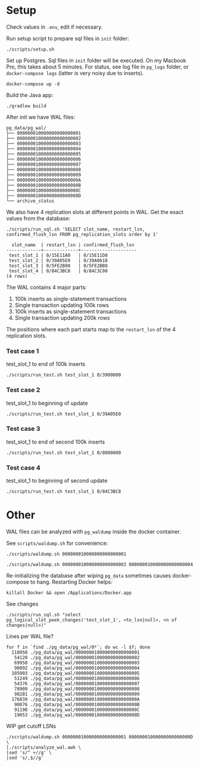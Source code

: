 # Setup
Check values in `.env`, edit if necessary.

Run setup script to prepare sql files in `init` folder:
```shell
./scripts/setup.sh
```

Set up Postgres. Sql files in `init` folder will be executed. On my Macbook Pro, this takes about 5 minutes. For status, see log file in `pg_logs` folder, or `docker-compose logs` (latter is very noisy due to inserts).
```shell
docker-compose up -d
```

Build the Java app:
```shell
./gradlew build
```

After init we have WAL files:
```
pg_data/pg_wal/
├── 000000010000000000000001
├── 000000010000000000000002
├── 000000010000000000000003
├── 000000010000000000000004
├── 000000010000000000000005
├── 000000010000000000000006
├── 000000010000000000000007
├── 000000010000000000000008
├── 000000010000000000000009
├── 00000001000000000000000A
├── 00000001000000000000000B
├── 00000001000000000000000C
├── 00000001000000000000000D
└── archive_status
```

We also have 4 replication slots at different points in WAL. Get the exact values from the database:
```shell
./scripts/run_sql.sh 'SELECT slot_name, restart_lsn, confirmed_flush_lsn FROM pg_replication_slots order by 1'

  slot_name  | restart_lsn | confirmed_flush_lsn 
-------------+-------------+---------------------
 test_slot_1 | 0/15E11A0   | 0/15E11D8
 test_slot_2 | 0/39A05E0   | 0/39A0618
 test_slot_3 | 0/5FE2B80   | 0/5FE2BB8
 test_slot_4 | 0/84C3BC8   | 0/84C3C00
(4 rows)
```

The WAL contains 4 major parts:
1. 100k inserts as single-statement transactions
2. Single transaction updating 100k rows
3. 100k inserts as single-statement transactions
4. Single transaction updating 200k rows

The positions where each part starts map to the `restart_lsn` of the 4 replication slots.

### Test case 1
test_slot_1 to end of 100k inserts
```shell
./scripts/run_test.sh test_slot_1 0/3900000
```
### Test case 2
test_slot_1 to beginning of update
```shell
./scripts/run_test.sh test_slot_1 0/39A05E0
```
### Test case 3
test_slot_1 to end of second 100k inserts
```shell
./scripts/run_test.sh test_slot_1 0/8000000
```
### Test case 4
test_slot_1 to beginning of second update
```shell
./scripts/run_test.sh test_slot_1 0/84C3BC8
```

# Other
WAL files can be analyzed with `pg_waldump` inside the docker container.

See `scripts/waldump.sh` for convenience:
```shell
./scripts/waldump.sh 000000010000000000000001
```
```shell
./scripts/waldump.sh 000000010000000000000003 000000010000000000000004
```

Re-initializing the database after wiping `pg_data` sometimes causes docker-compose to hang.
Restarting Docker helps:
```
killall Docker && open /Applications/Docker.app
```

See changes
```shell
./scripts/run_sql.sh "select pg_logical_slot_peek_changes('test_slot_1', <to_lsn|null>, <n of changes|null>)"
```

Lines per WAL file?
```shell
for f in `find ./pg_data/pg_wal/0*`; do wc -l $f; done
  118958 ./pg_data/pg_wal/000000010000000000000001
   54120 ./pg_data/pg_wal/000000010000000000000002
   69950 ./pg_data/pg_wal/000000010000000000000003
   90892 ./pg_data/pg_wal/000000010000000000000004
  105003 ./pg_data/pg_wal/000000010000000000000005
   51249 ./pg_data/pg_wal/000000010000000000000006
   54376 ./pg_data/pg_wal/000000010000000000000007
   78909 ./pg_data/pg_wal/000000010000000000000008
   98281 ./pg_data/pg_wal/000000010000000000000009
  176839 ./pg_data/pg_wal/00000001000000000000000A
   90876 ./pg_data/pg_wal/00000001000000000000000B
   91198 ./pg_data/pg_wal/00000001000000000000000C
   19053 ./pg_data/pg_wal/00000001000000000000000D
```

WIP get cutoff LSNs
```
./scripts/waldump.sh 000000010000000000000001 00000001000000000000000D \
|./scripts/analyze_wal.awk \
|sed 's/^ +//g' \
|sed 's/,$//g'
```